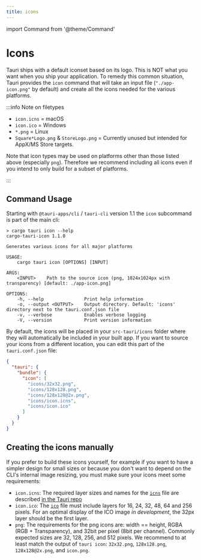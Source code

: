 ```yaml
---
title: icons
---
```


import Command from '@theme/Command'

# Icons

Tauri ships with a default iconset based on its logo. This is NOT what you want when you ship your application. To remedy this common situation, Tauri provides the `icon` command that will take an input file (`"./app-icon.png"` by default) and create all the icons needed for the various platforms.

:::info Note on filetypes

- `icon.icns` = macOS
- `icon.ico` = Windows
- `*.png` = Linux
- `Square*Logo.png` & `StoreLogo.png` = Currently unused but intended for AppX/MS Store targets.

Note that icon types may be used on platforms other than those listed above (especially `png`). Therefore we recommend including all icons even if you intend to only build for a subset of platforms.

:::

## Command Usage

Starting with `@tauri-apps/cli` / `tauri-cli` version 1.1 the `icon` subcommand is part of the main cli:

<Command name="icon" />

```console
> cargo tauri icon --help
cargo-tauri-icon 1.1.0

Generates various icons for all major platforms

USAGE:
    cargo tauri icon [OPTIONS] [INPUT]

ARGS:
    <INPUT>    Path to the source icon (png, 1024x1024px with transparency) [default: ./app-icon.png]

OPTIONS:
    -h, --help               Print help information
    -o, --output <OUTPUT>    Output directory. Default: 'icons' directory next to the tauri.conf.json file
    -v, --verbose            Enables verbose logging
    -V, --version            Print version information
```

By default, the icons will be placed in your `src-tauri/icons` folder where they will automatically be included in your built app. If you want to source your icons from a different location, you can edit this part of the `tauri.conf.json` file:

```json
{
  "tauri": {
    "bundle": {
      "icon": [
        "icons/32x32.png",
        "icons/128x128.png",
        "icons/128x128@2x.png",
        "icons/icon.icns",
        "icons/icon.ico"
      ]
    }
  }
}
```

## Creating the icons manually

If you prefer to build these icons yourself, for example if you want to have a simpler design for small sizes or because you don't want to depend on the CLI's internal image resizing, you must make sure your icons meet some requirements:

- `icon.icns`: The required layer sizes and names for the [`icns`] file are described [in the Tauri repo]
- `icon.ico`: The [`ico`] file must include layers for 16, 24, 32, 48, 64 and 256 pixels. For an optimal display of the ICO image _in development_, the 32px layer should be the first layer.
- `png`: The requirements for the png icons are: width == height, RGBA (RGB + Transparency), and 32bit per pixel (8bit per channel). Commonly expected sizes are 32, 128, 256, and 512 pixels. We recommend to at least match the output of `tauri icon`: `32x32.png`, `128x128.png`, `128x128@2x.png`, and `icon.png`.

[`tauricon`]: https://github.com/tauri-apps/tauricon
[in the tauri repo]: https://github.com/tauri-apps/tauri/blob/dev/tooling/cli/src/helpers/icns.json
[`icns`]: https://en.wikipedia.org/wiki/Apple_Icon_Image_format
[`ico`]: https://en.wikipedia.org/wiki/ICO_(file_format)
